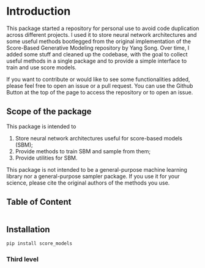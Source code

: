 # Introduction

This package started a repository for personal use to avoid code duplication across different projects.
I used it to store neural network architectures and some useful methods 
bootlegged from the original implementation of the Score-Based Generative Modeling repository by Yang Song.
Over time, I added some stuff and cleaned up the codebase, with the goal to collect useful methods in a 
single package and to provide a simple interface to train and use score models.

If you want to contribute or would like to see some functionalities added,
please feel free to open an issue or a pull request. 
You can use the Github Button at the top of the page to access the repository or to open an issue.

## Scope of the package

This package is intended to
1. Store neural network architectures useful for score-based models (SBM);
2. Provide methods to train SBM and sample from them;
3. Provide utilities for SBM.

This package is not intended to be a general-purpose machine learning library nor a general-purpose sampler package.
If you use it for your science, please cite the original authors of the methods you use.


## Table of Content

```{tableofcontents}
```

## Installation

```bash
pip install score_models
```


### Third level
